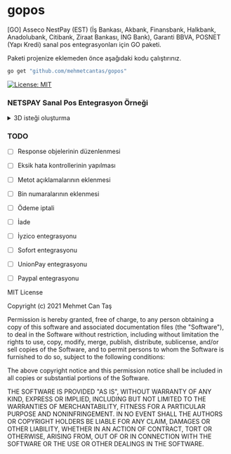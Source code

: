 # gopos
[GO] Asseco NestPay (EST) (İş Bankası, Akbank, Finansbank, Halkbank, Anadolubank, Citibank, Ziraat Bankası, ING Bank), Garanti BBVA, POSNET (Yapı Kredi) sanal pos entegrasyonları için GO paketi.



Paketi projenize eklemeden önce aşağıdaki kodu çalıştırınız.

```bash
go get "github.com/mehmetcantas/gopos"
```

[![License: MIT](https://img.shields.io/badge/License-MIT-yellow.svg)](https://opensource.org/licenses/MIT)

### NETSPAY Sanal Pos Entegrasyon Örneği

<details>
<summary>3D isteği oluşturma</summary>

Netspay sanal pos entegrasyonu için öncelikle gerekli bilgileri girerek 3D ekranına post edilecek formun oluşturulması sağlanmalıdır.
Aşağıdaki örnekte yer alan test bilgileri ile 3D ekranına post edilecek olan formu oluşturabilirsiniz.
Geriye dönen HTML form içeriğini herhangi bir HTML sayfasına eklediğinizde otomatik olarak 3D doğrulama sayfasına yönleneceksiniz.

```go
package main

import (
	"fmt"

	"github.com/mehmetcantas/gopos/netspay_provider"
	"github.com/mehmetcantas/gopos/models"
)

func main() {
	req := models.PaymentGatewayRequest{
		CardHolderName:       "Mehmet Can Taş",
		CardNumber:           "4355084355084358", // test kredi kartı
		ExpireMonth:          "12",
		ExpireYear:           "26",
		CVV:                  "000",
		CustomerEmailAddress: "tass.mehmetcan@outlook.com",
		CompanyName:          "DOGO TASARIM SAN. ve TİC. A.Ş.",
		OrderNumber:          "12343242",
		OrderTotal:           142.54,
		InstallmentCount:     1,
		UserID:               "12312414",
		CurrencyCode:         "TL",
		LanguageCode:         "tr",
		CustomerIPAddress:    "127.0.0.1",
		CardType:             "VISA",
		SuccessURL:           "http://localhost:8090/netspay/verify",
		FailURL:              "http://localhost:8090/netspay/verify",
	}

	var netspay = netspay_provider.Netspay{
		UseSandbox:                 true,
		MerchantID:                 "100200000",
		StoreKey:                   "123456",
		BankName:                   "Akbank",
		ApiURL:                     "https://entegrasyon.asseco-see.com.tr/fim/est3Dgate",
		SecurityType:               "3D_PAY",
		UseManufacturerCardSupport: false,
	}
	res, _ := netspay.PreparePaymentGatewayForm(&req)
	
	fmt.Println(res)
}


```
 </details>

### TODO  

- [ ] Response objelerinin düzenlenmesi
- [ ] Eksik hata kontrollerinin yapılması
- [ ] Metot açıklamalarının eklenmesi
- [ ] Bin numaralarının eklenmesi
- [ ] Ödeme iptali
- [ ] İade
- [ ] İyzico entegrasyonu
- [ ] Sofort entegrasyonu
- [ ] UnionPay entegrasyonu
- [ ] Paypal entegrasyonu





MIT License

Copyright (c) 2021 Mehmet Can Taş

Permission is hereby granted, free of charge, to any person obtaining a copy
of this software and associated documentation files (the "Software"), to deal
in the Software without restriction, including without limitation the rights
to use, copy, modify, merge, publish, distribute, sublicense, and/or sell
copies of the Software, and to permit persons to whom the Software is
furnished to do so, subject to the following conditions:

The above copyright notice and this permission notice shall be included in all
copies or substantial portions of the Software.

THE SOFTWARE IS PROVIDED "AS IS", WITHOUT WARRANTY OF ANY KIND, EXPRESS OR
IMPLIED, INCLUDING BUT NOT LIMITED TO THE WARRANTIES OF MERCHANTABILITY,
FITNESS FOR A PARTICULAR PURPOSE AND NONINFRINGEMENT. IN NO EVENT SHALL THE
AUTHORS OR COPYRIGHT HOLDERS BE LIABLE FOR ANY CLAIM, DAMAGES OR OTHER
LIABILITY, WHETHER IN AN ACTION OF CONTRACT, TORT OR OTHERWISE, ARISING FROM,
OUT OF OR IN CONNECTION WITH THE SOFTWARE OR THE USE OR OTHER DEALINGS IN THE
SOFTWARE.
